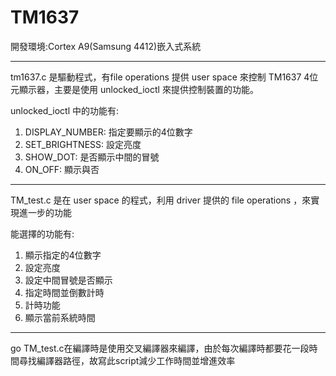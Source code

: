 # TM1637
開發環境:Cortex A9(Samsung 4412)嵌入式系統
************************************************************************
tm1637.c
是驅動程式，有file operations 提供 user space 來控制 TM1637 4位元顯示器，主要是使用 unlocked_ioctl 來提供控制裝置的功能。

unlocked_ioctl 中的功能有:
1. DISPLAY_NUMBER: 指定要顯示的4位數字
2. SET_BRIGHTNESS: 設定亮度
3. SHOW_DOT:       是否顯示中間的冒號
4. ON_OFF:         顯示與否
   
************************************************************************
TM_test.c
是在 user space 的程式，利用 driver 提供的 file operations ，來實現進一步的功能

能選擇的功能有:
1. 顯示指定的4位數字
2. 設定亮度
3. 設定中間冒號是否顯示
4. 指定時間並倒數計時
5. 計時功能
6. 顯示當前系統時間

************************************************************************
go
TM_test.c在編譯時是使用交叉編譯器來編譯，由於每次編譯時都要花一段時間尋找編譯器路徑，故寫此script減少工作時間並增進效率
